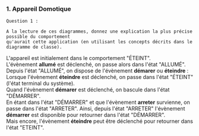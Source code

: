 ### 1. Appareil Domotique
    Question 1 : 
    
    A la lecture de ces diagrammes, donnez une explication la plus précise possible du comportement 
    qu'aurait cette application (en utilisant les concepts décrits dans le diagramme de classe).
    
L'appareil est initialement dans le comportement "ÉTEINT".  
L'évènement **allumé** est déclenché, on passe alors dans l'état "ALLUMÉ".   
Depuis l'état "ALLUMÉ", on dispose de l'évènement **démarer** ou **éteindre** :
Lorsque l'évènement **éteindre** est déclenché, on passe dans l'état "ÉTEINT" (l'état terminal du système).   
Quand l'évènement **démarer** est déclenché, on bascule dans l'état "DÉMARRER".  
En étant dans l'état "DÉMARRER" et que l'évènement **arreter** survienne, on passe dans l'état "ARRETER". 
Ainsi, depuis l'état "ARRETER" l'évènement **démarrer** est disponible pour retourner dans l'état "DÉMARRER".  
Mais encore, l'évènement **éteindre** peut être déclenché pour retourner dans l'état "ETEINT".
   
